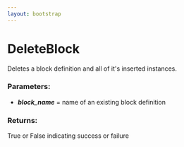 ```yaml
---
layout: bootstrap
---
```


# DeleteBlock

Deletes a block definition and all of it's inserted instances.
          

### Parameters:

- ***block_name*** = name of an existing block definition
        

### Returns:


True or False indicating success or failure  
        


